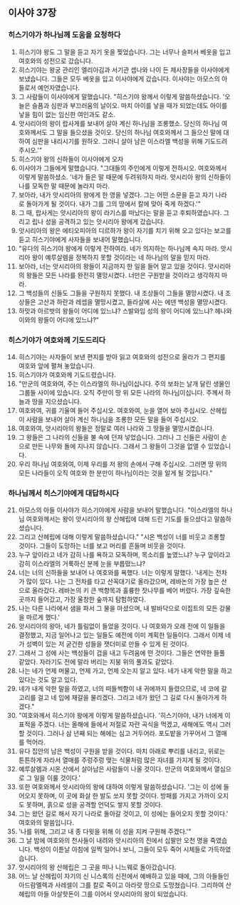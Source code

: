 ## 이사야 37장

### 히스기야가 하나님께 도움을 요청하다
1. 히스기야 왕도 그 말을 듣고 자기 옷을 찢었습니다. 그는 너무나 슬퍼서 베옷을 입고 여호와의 성전으로 갔습니다.
2. 히스기야는 왕궁 관리인 엘리아김과 서기관 셉나와 나이 든 제사장들을 이사야에게 보냈습니다. 그들은 모두 베옷을 입고 이사야에게 갔습니다. 이사야는 아모스의 아들로서 예언자였습니다.
3. 그 사람들이 이사야에게 말했습니다. "히스기야 왕께서 이렇게 말씀하셨습니다. '오늘은 슬픔과 심판과 부끄러움의 날이오. 마치 아이를 낳을 때가 되었는데도 아이를 낳을 힘이 없는 임신한 여인과도 같소.
4. 앗시리아의 왕이 랍사게를 보내어 살아 계신 하나님을 조롱했소. 당신의 하나님 여호와께서도 그 말을 들으셨을 것이오. 당신의 하나님 여호와께서 그 들으신 말에 대하여 심판을 내리시기를 원하오. 그러니 살아 남은 이스라엘 백성을 위해 기도드려 주시오.'"
5. 히스기야 왕의 신하들이 이사야에게 오자
6. 이사야가 그들에게 말했습니다. "그대들의 주인에게 이렇게 전하시오. 여호와께서 이렇게 말씀하셨소. '네가 들은 말 때문에 두려워하지 마라. 앗시리아 왕의 신하들이 나를 모독한 말 때문에 놀라지 마라.
7. 보아라, 내가 앗시리아의 왕에게 한 영을 넣겠다. 그는 어떤 소문을 듣고 자기 나라로 돌아가게 될 것이다. 내가 그를 그의 땅에서 칼에 맞아 죽게 하겠다.'"
8. 그 때, 랍사게는 앗시리아의 왕이 라기스를 떠났다는 말을 듣고 후퇴하였습니다. 그리고 립나 성을 공격하고 있는 앗시리아 왕에게 갔습니다.
9. 앗시리아의 왕은 에티오피아의 디르하가 왕이 자기를 치기 위해 오고 있다는 보고를 듣고 히스기야에게 사자들을 보내어 말했습니다.
10. "유다의 히스기야 왕에게 이렇게 전하여라. 네가 의지하는 하나님께 속지 마라. 앗시리아 왕이 예루살렘을 정복하지 못할 것이라는 네 하나님의 말을 믿지 마라.
11. 보아라, 너는 앗시리아의 왕들이 지금까지 한 일을 들어 알고 있을 것이다. 앗시리아의 왕들은 모든 나라를 완전히 멸망시켰다. 너만은 구원받을 것이라고 생각하지 마라.
12. 그 백성들의 신들도 그들을 구원하지 못했다. 내 조상들이 그들을 멸망시켰다. 내 조상들은 고산과 하란과 레셉을 멸망시켰고, 들라살에 사는 에덴 백성을 멸망시켰다.
13. 하맛과 아르밧의 왕들이 어디에 있느냐? 스발와임 성의 왕이 어디에 있느냐? 헤나와 이와의 왕들이 어디에 있느냐?"
### 히스기야가 여호와께 기도드리다
14. 히스기야는 사자들이 보낸 편지를 받아 읽고 여호와의 성전으로 올라가 그 편지를 여호와 앞에 펼쳐 놓았습니다.
15. 히스기야가 여호와께 기도드렸습니다.
16. "만군의 여호와여, 주는 이스라엘의 하나님이십니다. 주의 보좌는 날개 달린 생물인 그룹들 사이에 있습니다. 오직 주만이 땅 위 모든 나라의 하나님이십니다. 주께서 하늘과 땅을 지으셨습니다.
17. 여호와여, 귀를 기울여 들어 주십시오. 여호와여, 눈을 열어 보아 주십시오. 산헤립이 사람을 보내어 살아 계신 하나님을 조롱한 모든 말을 들어 주십시오.
18. 여호와여, 앗시리아의 왕들은 정말로 여러 나라와 그 땅들을 멸망시켰습니다.
19. 그 왕들은 그 나라의 신들을 불 속에 던져 넣었습니다. 그러나 그 신들은 사람이 손으로 만든 나무와 돌에 지나지 않습니다. 그래서 그 왕들이 그것을 없앨 수 있었습니다.
20. 우리 하나님 여호와여, 이제 우리를 저 왕의 손에서 구해 주십시오. 그러면 땅 위의 모든 나라들이 오직 여호와 한 분만이 하나님이라는 것을 알게 될 것입니다."
### 하나님께서 히스기야에게 대답하시다
21. 아모스의 아들 이사야가 히스기야에게 사람을 보내어 말했습니다. "이스라엘의 하나님 여호와께서는 왕이 앗시리아의 왕 산헤립에 대해 드린 기도를 들으셨다고 말씀하셨습니다.
22. 그리고 산헤립에 대해 이렇게 말씀하셨습니다." "시온 백성이 너를 비웃고 조롱할 것이다. 그들이 도망하는 너를 보고 머리를 흔들며 비웃을 것이다.
23. 누구 앞이라고 네가 감히 나를 욕하고 모독하며, 목소리를 높였느냐? 누구 앞이라고 감히 이스라엘의 거룩하신 분께 눈을 부릅떴느냐?
24. 너는 너의 신하들을 보내어 나 여호와를 욕했다. 너는 이렇게 말했다. '내게는 전차가 많이 있다. 나는 그 전차를 타고 산꼭대기로 올라갔으며, 레바논의 가장 높은 산으로 올라갔다. 레바논의 키 큰 백향목과 훌륭한 잣나무를 베어 버렸다. 가장 깊숙한 곳까지 들어갔고, 가장 울창한 숲까지 탐험하였다.
25. 나는 다른 나라에서 샘을 파서 그 물을 마셨으며, 내 발바닥으로 이집트의 모든 강물을 마르게 했다.'
26. 앗시리아의 왕아, 네가 틀림없이 들었을 것이다. 나 여호와가 오래 전에 이 일들을 결정했고, 지금 일어나고 있는 일들도 예전에 이미 계획한 일들이다. 그래서 이제 네가 성벽이 있는 저 굳건한 성들을 잿더미로 만들 수 있게 된 것이다.
27. 그래서 그 성에 사는 백성들이 겁을 내고 두려움에 떤 것이다. 그들은 연약한 들풀 같았다. 자라기도 전에 말라 버리는 지붕 위의 풀과도 같았다.
28. 나는 네가 언제 머물고, 언제 가고, 언제 오는지 알고 있다. 네가 내게 악한 말을 하고 있다는 것도 알고 있다.
29. 네가 내게 악한 말을 하였고, 너의 떠들썩함이 내 귀에까지 들렸으므로, 네 코에 갈고리를 걸고 네 입에 재갈을 물리겠다. 그리고 네가 왔던 그 길로 다시 돌아가게 하겠다."
30. "여호와께서 히스기야 왕에게 이렇게 말씀하셨습니다. '히스기야야, 내가 너에게 이 표적을 주겠다. 너는 올해에 들에서 저절로 자란 곡식을 먹겠고, 새해에도 역시 그러할 것이다. 그러나 삼 년째 되는 해에는 심고 거두어라. 포도밭을 가꾸어서 그 열매를 먹어라.
31. 유다 집안의 남은 백성이 구원을 받을 것이다. 마치 아래로 뿌리를 내리고, 위로는 튼튼하게 자라서 열매를 주렁주렁 맺는 식물처럼 많은 자녀를 가지게 될 것이다.
32. 예루살렘과 시온 산에서 살아남은 사람들이 나올 것이다. 만군의 여호와께서 열심으로 그 일을 이룰 것이다.'
33. 또한 여호와께서 앗시리아의 왕에 대하여 이렇게 말씀하셨습니다. '그는 이 성에 들어오지 못하며, 이 곳에 화살 한 발도 쏘지 못할 것이다. 방패를 가지고 가까이 오지도 못하며, 흙으로 성을 공격할 언덕도 쌓지 못할 것이다.
34. 그는 왔던 길로 해서 자기 나라로 돌아갈 것이고, 이 성에는 들어오지 못할 것이다.' 여호와의 말씀입니다.
35. '나를 위해, 그리고 내 종 다윗을 위해 이 성을 지켜 구원해 주겠다.'"
36. 그 날 밤에 여호와의 천사들이 내려와 앗시리아의 진에서 십팔만 오천 명을 죽였습니다. 백성이 이튿날 아침에 일찍 일어나 보니, 그들이 모두 죽어 시체들로 가득하였습니다.
37. 앗시리아의 왕 산헤립은 그 곳을 떠나 니느웨로 돌아갔습니다.
38. 어느 날 산헤립이 자기의 신 니스록의 신전에서 예배하고 있을 때에, 그의 아들들인 아드람멜렉과 사레셀이 그를 칼로 죽이고 아라랏 땅으로 도망쳤습니다. 그리하여 산헤립의 아들 아살핫돈이 그를 이어서 앗시리아의 왕이 되었습니다.